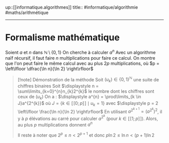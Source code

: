 up::[[informatique.algorithmes]] 
title::
#informatique/algorithmie #maths/arithmétique 

---

# Formalisme mathématique

Soient $a$ et $n$ dans $\mathbb{N}\setminus \{ 0,1 \}$
On cherche à calculer $a^{n}$
Avec un algorithme naïf récursif, il faut faire $n$ multiplications pour faire ce calcul.
On montre que l'on peut faire le même calcul avec au plus $2p$ multiplications, où $p = \left\lfloor \dfrac{\ln n}{\ln 2} \right\rfloor$

> [!note] Démonstration de la méthode 
> Soit $(u_{k}) \in \{ 0, 1 \}^{\mathbb{N}}$ une suite de chiffres binaires
> Soit $\displaystyle n = \sum\limits_{k=0}^{n}n_{k}2^{k}$ le nombre dont les chiffres sont ceux de $(u_{k})$
> On a :
> $\displaystyle a^{n} = \prod\limits_{k \in J}a^{2^{k}}$
> où $J = \{ k \in [\![0; p]\!] \mid u_{k} = 1 \}$
> avec $\displaystyle p = 2 \left\lfloor \frac{\ln n}{\ln 2} \right\rfloor$
> En utilisant $a^{2^{k+1}} = \left( a^{2^{k}} \right)^{2}$, il y à $p$ élévations au carré pour calculer $a^{2^{k}}$ (pour $k \in [\![1; p]\!]$).
> Alors, au plus $p$ multiplications donnent $a^{n}$
> 
> Il reste à noter que $2^{p} \leq n < 2^{p+1}$ et donc $p \ln 2 \leq \ln n < (p+1) \ln 2$


